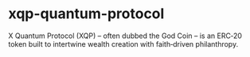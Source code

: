 # xqp-quantum-protocol
X Quantum Protocol (XQP) – often dubbed the God Coin – is an ERC‑20 token built to intertwine wealth creation with faith‑driven philanthropy.

